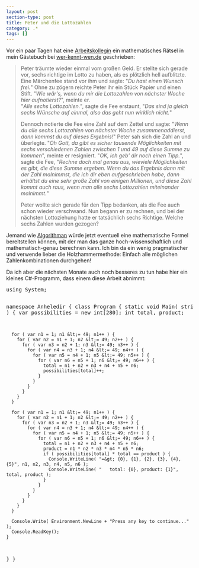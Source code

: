 ```yaml
---
layout: post
section-type: post
title: Peter und die Lottozahlen
category: .*
tags: []
---
```

<p>Vor ein paar Tagen hat eine <a href="http://www.wer-kennt-wen.de/person.php?id=krmes9ti" target="_blank">Arbeitskollegin</a> ein mathematisches Rätsel in mein Gästebuch bei <a href="http://www.wer-kennt-wen.de/person.php?id=wedw881b" target="_blank">wer-kennt-wen.de</a> geschrieben:</p>  <blockquote>   <p>Peter träumte wieder einmal vom großen Geld. Er stellte sich gerade vor, sechs richtige im Lotto zu haben, als es plötzlich hell aufblitzte. Eine Märchenfee stand vor ihm und sagte: &quot;<em>Du hast einen Wunsch frei.</em>&quot; Ohne zu zögern reichte Peter ihr ein Stück Papier und einen Stift. &quot;<em>Wie wär's, wenn du mir die Lottozahlen von nächster Woche hier aufnotierst?</em>&quot;, meinte er.       <br />&quot;<em>Alle sechs Lottozahlen.</em>&quot;, sagte die Fee erstaunt, &quot;<em>Das sind ja gleich sechs Wünsche auf einmal, also das geht nun wirklich nicht.</em>&quot;</p>    <p>Dennoch notierte die Fee eine Zahl auf dem Zettel und sagte: &quot;<em>Wenn du alle sechs Lottozahlen von nächster Woche zusammenaddierst, dann kommst du auf dieses Ergebnis!</em>&quot; Peter sah sich die Zahl an und überlegte. &quot;<em>Oh Gott, da gibt es sicher tausende Möglichkeiten mit sechs verschiedenen Zahlen zwischen 1 und 49 auf diese Summe zu kommen</em>&quot;, meinte er resigniert. &quot;<em>OK, ich geb' dir noch einen Tipp.</em>&quot;, sagte die Fee, &quot;<em>Rechne doch mal genau aus, wieviele Möglichkeiten es gibt, die diese Summe ergeben. Wenn du das Ergebnis dann mit der Zahl malnimmst, die ich dir eben aufgeschrieben habe, dann erhältst du eine sehr große Zahl von einigen Millionen, und diese Zahl kommt auch raus, wenn man alle sechs Lottozahlen miteinander malnimmt.</em>&quot;</p>    <p>Peter wollte sich gerade für den Tipp bedanken, als die Fee auch schon wieder verschwand. Nun begann er zu rechnen, und bei der nächsten Lottoziehung hatte er tatsächlich sechs Richtige. Welche sechs Zahlen wurden gezogen?</p> </blockquote>  <p>Jemand wie <a href="http://www.algorithman.de/" target="_blank">Algorithman</a> würde jetzt eventuell eine mathematische Formel bereitstellen können, mit der man das ganze hoch-wissenschaftlich und mathematisch-genau berechnen kann. Ich bin da ein wenig pragmatischer und verwende lieber die Holzhammermethode: Einfach alle möglichen Zahlenkombinationen durchgehen!</p>  <p>Da ich aber die nächsten Monate auch noch besseres zu tun habe hier ein kleines C#-Programm, dass einem diese Arbeit abnimmt:</p>  <div class="wlWriterSmartContent" id="scid:812469c5-0cb0-4c63-8c15-c81123a09de7:7ea5f7ba-b937-4584-b1ed-62d69ffafa60" style="padding-right: 0px; display: inline; padding-left: 0px; float: none; padding-bottom: 0px; margin: 0px; padding-top: 0px"><pre name="code" class="c#:collapse:showcolumns">using System;

namespace Anheledir {
  class Program {
    static void Main( string[] args ) {
      var possibilities = new int[280];
      int total, product;

      for ( var n1 = 1; n1 &lt;= 49; n1++ ) {
        for ( var n2 = n1 + 1; n2 &lt;= 49; n2++ ) {
          for ( var n3 = n2 + 1; n3 &lt;= 49; n3++ ) {
            for ( var n4 = n3 + 1; n4 &lt;= 49; n4++ ) {
              for ( var n5 = n4 + 1; n5 &lt;= 49; n5++ ) {
                for ( var n6 = n5 + 1; n6 &lt;= 49; n6++ ) {
                  total = n1 + n2 + n3 + n4 + n5 + n6;
                  possibilities[total]++;
                }
              }
            }
          }
        }
      }

      for ( var n1 = 1; n1 &lt;= 49; n1++ ) {
        for ( var n2 = n1 + 1; n2 &lt;= 49; n2++ ) {
          for ( var n3 = n2 + 1; n3 &lt;= 49; n3++ ) {
            for ( var n4 = n3 + 1; n4 &lt;= 49; n4++ ) {
              for ( var n5 = n4 + 1; n5 &lt;= 49; n5++ ) {
                for ( var n6 = n5 + 1; n6 &lt;= 49; n6++ ) {
                  total = n1 + n2 + n3 + n4 + n5 + n6;
                  product = n1 * n2 * n3 * n4 * n5 * n6;
                  if ( possibilities[total] * total == product ) {
                    Console.WriteLine( "=&gt; {0}, {1}, {2}, {3}, {4}, {5}", n1, n2, n3, n4, n5, n6 );
                    Console.WriteLine( "   total: {0}, product: {1}", total, product );
                  }
                }
              }
            }
          }
        }
      }

      Console.Write( Environment.NewLine + "Press any key to continue..." );
      Console.ReadKey();
    }
  }
}</pre></div>